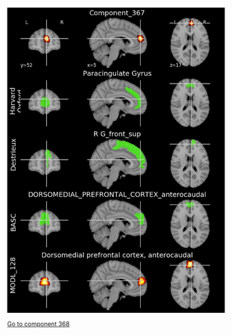 


![367](preliminary/367.jpg "Component 367")

[Go to component 368](https://parietal-inria.github.io/MODL_atlas/1024/368 "Component 368")